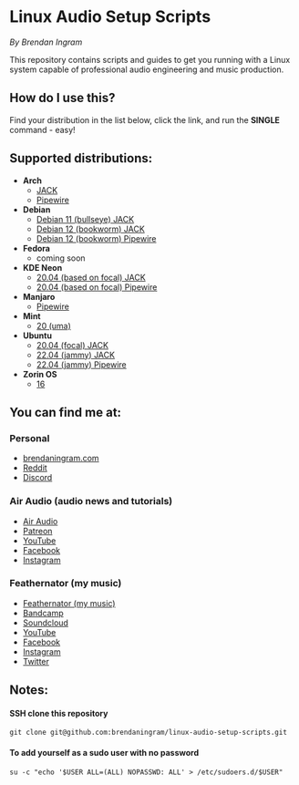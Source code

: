 # Linux Audio Setup Scripts

*By Brendan Ingram*

This repository contains scripts and guides to get you running with a Linux system capable of professional audio engineering and music production.

## How do I use this?

Find your distribution in the list below, click the link, and run the **SINGLE** command - easy!

## Supported distributions:

- **Arch**
  - [JACK](arch/install-audio-jack.sh)
  - [Pipewire](arch/install-audio-pipewire.sh)
- **Debian**
  - [Debian 11 (bullseye) JACK](debian/11-bullseye/install-audio-jack.sh)
  - [Debian 12 (bookworm) JACK](debian/12-bookworm/install-audio-jack.sh)
  - [Debian 12 (bookworm) Pipewire](debian/12-bookworm/install-audio-pipewire.sh)
- **Fedora**
  - coming soon
- **KDE Neon**
  - [20.04 (based on focal) JACK](neon/focal/install-audio-jack.sh)
  - [20.04 (based on focal) Pipewire](neon/focal/install-audio-pipewire.sh)
- **Manjaro**
  - [Pipewire](manjaro/install-audio-pipewire.sh)
- **Mint**
  - [20 (uma)](mint/uma/install-audio.sh)
- **Ubuntu**
  - [20.04 (focal) JACK](ubuntu/focal/install-audio-jack.sh)
  - [22.04 (jammy) JACK](ubuntu/jammy/install-audio-jack.sh)
  - [22.04 (jammy) Pipewire](ubuntu/jammy/install-audio-pipewire.sh)
- **Zorin OS**
  - [16](zorinos/16/install-audio.sh)

## You can find me at:

### Personal

- [brendaningram.com](https://brendaningram.com)
- [Reddit](https://www.reddit.com/user/brendaningram)
- [Discord](https://discord.com/channels/901735226554851418/901735227565682739)

### Air Audio (audio news and tutorials)

- [Air Audio](https://airaudiohq.com)
- [Patreon](https://www.patreon.com/airaudiohq)
- [YouTube](https://www.youtube.com/channel/UCypNYnOtbvtSXEsDWqAEcdA)
- [Facebook](https://www.facebook.com/airaudiohq)
- [Instagram](https://www.instagram.com/airaudiohq)

### Feathernator (my music)

- [Feathernator (my music)](https://feathernator.com)
- [Bandcamp](https://feathernator.bandcamp.com)
- [Soundcloud](https://soundcloud.com/feathernator)
- [YouTube](https://www.youtube.com/channel/UCypNYnOtbvtSXEsDWqAEcdA)
- [Facebook](https://www.facebook.com/feathernator)
- [Instagram](https://www.instagram.com/feathernator)
- [Twitter](https://www.twitter.com/feathernator)

## Notes:

#### SSH clone this repository
`git clone git@github.com:brendaningram/linux-audio-setup-scripts.git`

#### To add yourself as a sudo user with no password

`su -c "echo '$USER ALL=(ALL) NOPASSWD: ALL' > /etc/sudoers.d/$USER"`
